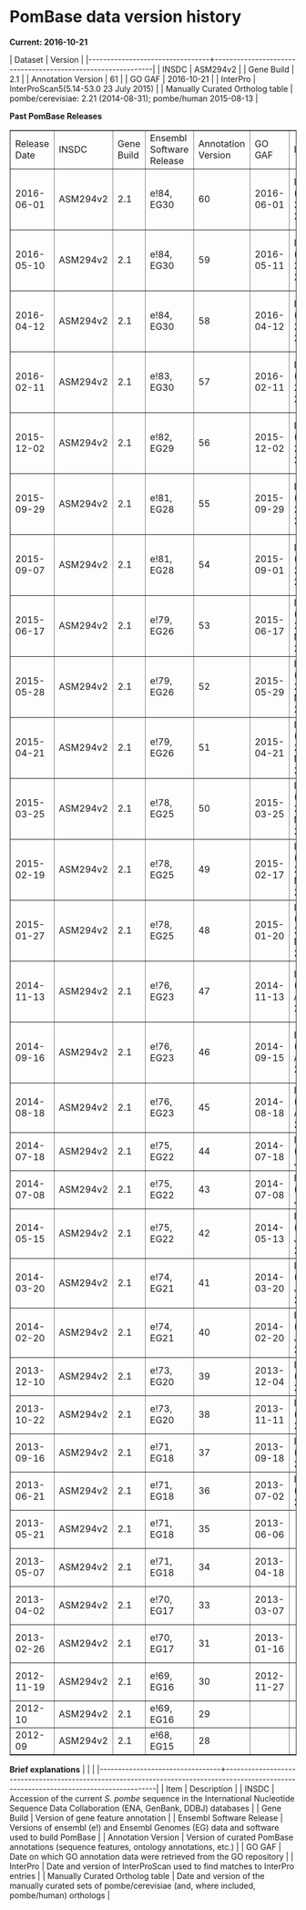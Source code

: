 # PomBase data version history

**Current: 2016-10-21**

| Dataset                         | Version                                                     |
|---------------------------------+-------------------------------------------------------------|
| INSDC                           | ASM294v2                                                    |
| Gene Build                      | 2.1                                                         |
| Annotation Version              | 61                                                          |
| GO GAF                          | 2016-10-21                                                  |
| InterPro                        | InterProScan5(5.14-53.0 23 July 2015)                       |
| Manually Curated Ortholog table | pombe/cerevisiae: 2.21 (2014-08-31); pombe/human 2015-08-13 |

**Past PomBase Releases**

<table border="1">
 <tbody>
 <tr>
  <td>Release Date</td>
  <td>INSDC</td>
  <td>Gene Build</td>
  <td>Ensembl Software Release</td>
  <td>Annotation Version</td>
  <td>GO GAF</td>
  <td>InterPro</td>
  <td>Manually Curated Ortholog table</td>
 </tr>
 <tr>
  <td>2016-06-01</td>
  <td>ASM294v2</td>
  <td>2.1</td>
  <td><span>e!84, EG30</span></td>
  <td>60</td>
  <td>2016-06-01</td>
  <td><span>InterProScan5 (5.14-53.0 23 July 2015)</span></td>
  <td>pombe/cerevisiae: 2.21 (2014-08-31); pombe/human 2015-08-13</td>
 </tr>
 <tr>
  <td>2016-05-10</td>
  <td>ASM294v2</td>
  <td>2.1</td>
  <td><span>e!84, EG30</span></td>
  <td>59</td>
  <td>2016-05-11</td>
  <td><span>InterProScan5 (5.14-53.0 23 July 2015)</span></td>
  <td>pombe/cerevisiae: 2.21 (2014-08-31); pombe/human 2015-08-13</td>
 </tr>
 <tr>
  <td>2016-04-12</td>
  <td>ASM294v2</td>
  <td>2.1</td>
  <td><span>e!84, EG30</span></td>
  <td>58</td>
  <td>2016-04-12</td>
  <td><span>InterProScan5 (5.14-53.0 23 July 2015)</span></td>
  <td>pombe/cerevisiae: 2.21 (2014-08-31); pombe/human 2015-08-13</td>
 </tr>
 <tr>
  <td>2016-02-11</td>
  <td>ASM294v2</td>
  <td>2.1</td>
  <td><span>e!83, EG30</span></td>
  <td>57</td>
  <td>2016-02-11</td>
  <td><span>InterProScan5 (5.14-53.0 23 July 2015)</span></td>
  <td>pombe/cerevisiae: 2.21 (2014-08-31); pombe/human 2015-08-13</td>
 </tr>
 <tr>
  <td>2015-12-02</td>
  <td>ASM294v2</td>
  <td>2.1</td>
  <td><span>e!82, EG29</span></td>
  <td>56</td>
  <td>2015-12-02</td>
  <td><span>InterProScan5 (5.14-53.0 23 July 2015)</span></td>
  <td>pombe/cerevisiae: 2.21 (2014-08-31); pombe/human 2015-08-13</td>
 </tr>
 <tr>
  <td>2015-09-29</td>
  <td>ASM294v2</td>
  <td>2.1</td>
  <td><span>e!81, EG28</span></td>
  <td>55</td>
  <td>2015-09-29</td>
  <td><span>InterProScan5 (5.14-53.0 23 July 2015)</span></td>
  <td>pombe/cerevisiae: 2.21 (2014-08-31); pombe/human 2015-08-13</td>
 </tr>
 <tr>
  <td>2015-09-07</td>
  <td>ASM294v2</td>
  <td>2.1</td>
  <td><span>e!81, EG28</span></td>
  <td>54</td>
  <td>2015-09-01</td>
  <td><span>InterProScan5 (5.14-53.0 23 July 2015)</span></td>
  <td>pombe/cerevisiae: 2.21 (2014-08-31); pombe/human 2015-08-13</td>
 </tr>
 <tr>
  <td>2015-06-17</td>
  <td>ASM294v2</td>
  <td>2.1</td>
  <td><span>e!79, EG26</span></td>
  <td>53</td>
  <td>2015-06-17</td>
  <td>InterProScan5 (5.8-49.0 20-November-2014)</td>
  <td>pombe/cerevisiae: 2.20 (2014-08-31); pombe/human 2015-05-27</td>
 </tr>
 <tr>
  <td>2015-05-28</td>
  <td>ASM294v2</td>
  <td>2.1</td>
  <td><span>e!79, EG26</span></td>
  <td>52</td>
  <td>2015-05-29</td>
  <td><span>InterProScan5 (5.8-49.0 20-November-2014)</span></td>
  <td>pombe/cerevisiae: 2.20 (2014-08-31); pombe/human 2015-05-27</td>
 </tr>
 <tr>
  <td>2015-04-21</td>
  <td>ASM294v2</td>
  <td>2.1</td>
  <td><span>e!79, EG26</span></td>
  <td>51</td>
  <td>2015-04-21</td>
  <td><span>InterProScan5 (5.8-49.0 20-November-2014)</span></td>
  <td>pombe/cerevisiae: 2.20 (2014-08-31); pombe/human 2015-03-10</td>
 </tr>
 <tr>
  <td>2015-03-25</td>
  <td>ASM294v2</td>
  <td>2.1</td>
  <td><span>e!78, EG25</span></td>
  <td>50</td>
  <td>2015-03-25</td>
  <td><span>InterProScan5 (5.8-49.0 20-November-2014)</span></td>
  <td>pombe/cerevisiae: 2.20 (2014-08-31); pombe/human 2015-03-10</td>
 </tr>
 <tr>
  <td>2015-02-19</td>
  <td>ASM294v2</td>
  <td>2.1</td>
  <td><span>e!78, EG25</span></td>
  <td>49</td>
  <td>2015-02-17</td>
  <td><span>InterProScan5 (5.8-49.0 20-November-2014)</span></td>
  <td>pombe/cerevisiae: 2.20 (2014-08-31); pombe/human 2014-09-01</td>
 </tr>
 <tr>
  <td>2015-01-27</td>
  <td>ASM294v2</td>
  <td>2.1</td>
  <td><span>e!78, EG25</span></td>
  <td>48</td>
  <td>2015-01-20</td>
  <td><span>InterProScan5 (5.8-49.0 20-November-2014)</span></td>
  <td>pombe/cerevisiae: 2.20 (2014-08-31); pombe/human 2014-09-01</td>
 </tr>
 <tr>
  <td>2014-11-13</td>
  <td>ASM294v2</td>
  <td>2.1</td>
  <td><span>e!76, EG23</span></td>
  <td>47</td>
  <td>2014-11-13</td>
  <td><span>InterProScan5 (5.7-48.0 August-2014)</span></td>
  <td>pombe/cerevisiae: 2.20 (2014-08-31); pombe/human 2014-09-01</td>
 </tr>
 <tr>
  <td>2014-09-16</td>
  <td>ASM294v2</td>
  <td>2.1</td>
  <td><span>e!76, EG23</span></td>
  <td>46</td>
  <td>2014-09-15</td>
  <td><span>InterProScan5 (5.7-48.0 August-2014)</span></td>
  <td>pombe/cerevisiae: 2.20 (2014-08-31); pombe/human 2014-09-01</td>
 </tr>
 <tr>
  <td>2014-08-18</td>
  <td>ASM294v2</td>
  <td>2.1</td>
  <td><span>e!76, EG23</span></td>
  <td>45</td>
  <td>2014-08-18</td>
  <td><span>InterProScan5 (5.7-48.0 August-2014)</span></td>
  <td>pombe/cerevisiae: 2.18 (2012-11-07)</td>
 </tr>
 <tr>
  <td>2014-07-18</td>
  <td>ASM294v2</td>
  <td>2.1</td>
  <td><span>e!75, EG22</span></td>
  <td>44</td>
  <td>2014-07-18</td>
  <td><span>InterProScan5 (5.4-47.0 June-2014)</span></td>
  <td>pombe/cerevisiae: 2.18 (2012-11-07)</td>
 </tr>
 <tr>
  <td>2014-07-08</td>
  <td>ASM294v2</td>
  <td>2.1</td>
  <td><span>e!75, EG22</span></td>
  <td>43</td>
  <td>2014-07-08</td>
  <td><span>InterProScan5 (5.4-47.0 June-2014)</span></td>
  <td>pombe/cerevisiae: 2.18 (2012-11-07)</td>
 </tr>
 <tr>
  <td>2014-05-15</td>
  <td>ASM294v2</td>
  <td>2.1</td>
  <td><span>e!75, EG22</span></td>
  <td>42</td>
  <td>2014-05-13</td>
  <td><span>InterProScan5 (5.3-46.0 January-2014)</span></td>
  <td>pombe/cerevisiae: 2.18 (2012-11-07)</td>
 </tr>
 <tr>
  <td>2014-03-20</td>
  <td>ASM294v2</td>
  <td>2.1</td>
  <td><span>e!74, EG21</span></td>
  <td>41</td>
  <td>2014-03-20</td>
  <td><span>InterProScan5 (5.3-46.0 January-2014)</span></td>
  <td>pombe/cerevisiae: 2.18 (2012-11-07)</td>
 </tr>
 <tr>
  <td>2014-02-20</td>
  <td>ASM294v2</td>
  <td>2.1</td>
  <td><span>e!74, EG21</span></td>
  <td>40</td>
  <td>2014-02-20</td>
  <td><span>InterProScan5 (5.3-46.0 January-2014)</span></td>
  <td>pombe/cerevisiae: 2.18 (2012-11-07)</td>
 </tr>
 <tr>
  <td>2013-12-10</td>
  <td>ASM294v2</td>
  <td>2.1</td>
  <td><span>e!73, EG20</span></td>
  <td>39</td>
  <td>2013-12-04</td>
  <td><span>InterProScan5 (2013-04-24)</span></td>
  <td>pombe/cerevisiae: 2.18 (2012-11-07)</td>
 </tr>
 <tr>
  <td>2013-10-22</td>
  <td>ASM294v2</td>
  <td>2.1&nbsp;</td>
  <td><span>e!73, EG20</span></td>
  <td>38</td>
  <td>2013-11-11</td>
  <td><span>InterProScan5 (2013-04-24)</span></td>
  <td>pombe/cerevisiae: 2.18 (2012-11-07)</td>
 </tr>
 <tr>
  <td>2013-09-16</td>
  <td>ASM294v2</td>
  <td>2.1</td>
  <td><span>e!71, EG18</span></td>
  <td>37</td>
  <td>2013-09-18</td>
  <td><span>InterProScan5 (2013-04-24)</span></td>
  <td>pombe/cerevisiae: 2.18 (2012-11-07)</td>
 </tr>
 <tr>
  <td>2013-06-21</td>
  <td>ASM294v2</td>
  <td>2.1</td>
  <td>e!71, EG18</td>
  <td>36</td>
  <td>2013-07-02</td>
  <td>InterProScan5 (2013-04-24)</td>
  <td>pombe/cerevisiae: 2.18 (2012-11-07)</td>
 </tr>
 <tr>
  <td>2013-05-21</td>
  <td>ASM294v2</td>
  <td>2.1</td>
  <td><span>e!71, EG18</span>&nbsp;</td>
  <td>35</td>
  <td>2013-06-06</td>
  <td>&nbsp;</td>
  <td>pombe/cerevisiae: 2.18 (2012-11-07)</td>
 </tr>
 <tr>
  <td>2013-05-07</td>
  <td>ASM294v2</td>
  <td>2.1</td>
  <td><span>e!71, EG18</span>&nbsp;</td>
  <td>34</td>
  <td>2013-04-18</td>
  <td>&nbsp;</td>
  <td>pombe/cerevisiae: 2.18 (2012-11-07)</td>
 </tr>
 <tr>
  <td>2013-04-02</td>
  <td>ASM294v2</td>
  <td>2.1</td>
  <td>e!70, EG17</td>
  <td>33</td>
  <td>2013-03-07</td>
  <td>&nbsp;</td>
  <td>pombe/cerevisiae: 2.18 (2012-11-07)</td>
 </tr>
 <tr>
  <td>2013-02-26</td>
  <td>ASM294v2</td>
  <td>2.1</td>
  <td><span>e!70, EG17</span>&nbsp;</td>
  <td>31</td>
  <td>2013-01-16</td>
  <td>&nbsp;</td>
  <td>pombe/cerevisiae: 2.18 (2012-11-07)</td>
 </tr>
 <tr>
  <td>2012-11-19</td>
  <td>ASM294v2</td>
  <td>2.1</td>
  <td><span>e!69, EG16</span>&nbsp;</td>
  <td>30</td>
  <td>2012-11-27</td>
  <td>&nbsp;</td>
  <td>pombe/cerevisiae: 2.18 (2012-11-07)</td>
 </tr>
 <tr>
  <td><span>2012-10</span></td>
  <td><span>ASM294v2</span></td>
  <td>2.1</td>
  <td><span>e!69, EG16</span>&nbsp;</td>
  <td>29&nbsp;</td>
  <td>&nbsp;</td>
  <td>&nbsp;</td>
  <td>&nbsp;</td>
 </tr>
 <tr>
  <td><span>2012-09</span></td>
  <td><span>ASM294v2</span></td>
  <td>2.1&nbsp;</td>
  <td><span>e!68, EG15</span>&nbsp;</td>
  <td>28&nbsp;</td>
  <td>&nbsp;</td>
  <td>&nbsp;</td>
  <td>&nbsp;</td>
 </tr>
 </tbody>
</table>


**Brief explanations**
|                                 |                                                                                                                                         |
|---------------------------------+-----------------------------------------------------------------------------------------------------------------------------------------|
| Item                            | Description                                                                                                                             |
| INSDC                           | Accession of the current *S. pombe* sequence in the International Nucleotide Sequence Data Collaboration (ENA, GenBank, DDBJ) databases |
| Gene Build                      | Version of gene feature annotation                                                                                                      |
| Ensembl Software Release        | Versions of ensembl (e!) and Ensembl Genomes (EG) data and software used to build PomBase                                               |
| Annotation Version              | Version of curated PomBase annotations (sequence features, ontology annotations, etc.)                                                  |
| GO GAF                          | Date on which GO annotation data were retrieved from the GO repository                                                                  |
| InterPro                        | Date and version of InterProScan used to find matches to InterPro entries                                                               |
| Manually Curated Ortholog table | Date and version of the manually curated sets of pombe/cerevisiae (and, where included, pombe/human) orthologs                          |
